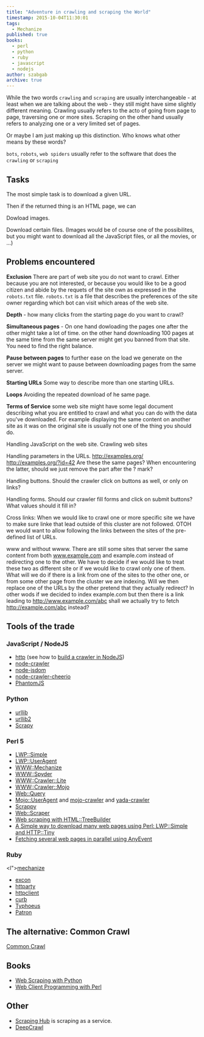 ```yaml
---
title: "Adventure in crawling and scraping the World"
timestamp: 2015-10-04T11:30:01
tags:
  - Mechanize
published: true
books:
  - perl
  - python
  - ruby
  - javascript
  - nodejs
author: szabgab
archive: true
---
```



While the two words `crawling` and `scraping` are usually interchangeable - at least when we are talking about the web -
they still might have sime slightly different meaning.  Crawling usually refers to the acto of going from page to page, traversing one or more sites.
Scraping on the other hand usually refers to analyzing one or a very limited set of pages.

Or maybe I am just making up this distinction. Who knows what other means by these words?


`bots`, `robots`, `web spiders` usually refer to the software that does the `crawling` or `scraping`

## Tasks

The most simple task is to download a given URL.

Then if the returned thing is an HTML page, we can 

Dowload images.

Download certain files. (Images would be of course one of the possibilites, but you might want to download all the JavaScript files,
or all the movies, or ...)


## Problems encountered

<b>Exclusion</b> There are part of web site you do not want to crawl. Either because you are not
interested, or because you would like to be a good citizen and abide by the requets of the site own
as expressed in the `robots.txt` file.
`robots.txt` is a file that describes the preferences of the site owner regarding which bot
can visit which areas of the web site.

<b>Depth</b> - how many clicks from the starting page do you want to crawl?

<b>Simultaneous pages</b> - On one hand dowloading the pages one after the other might take a lot of time.
on the other hand downloading 100 pages at the same time from the same server might get you banned from that site.
You need to find the right balance.

<b>Pause between pages</b> to further ease on the load we generate on the server we might want to pause between downloading pages
from the same server.

<b>Starting URLs</b> Some way to describe more than one starting URLs.

<b>Loops</b> Avoiding the repeated download of he same page.

<b>Terms of Service</b> some web site might have some legal document describing what you are entitled to crawl and what you can do with the
data you've downloaded. For example displaying the same content on another site as it was on the original site
is usually not one of the thing you should do.

Handling JavaScript on the web site. Crawling web sites 

Handling parameters in the URLs. http://examples.org/  http://examples.org/?id=42 Are these the same pages? When encountering the latter, should we just remove
the part after the ? mark?

Handling buttons. Should the crawler click on buttons as well, or only on links?

Handling forms. Should our crawler fill forms and click on submit buttons? What values should it fill in?

Cross links: When we would like to crawl one or more specific site we have to make sure linke that lead outside of this
cluster are not followed. OTOH we would want to allow following the links between the sites of the pre-defined list of URLs.

www and without wwww.  There are still some sites that server the same content from both www.example.com and example.com instead of
redirecting one to the other. We have to decide if we would like to treat these two as different site or if we would like to crawl only
one of them. What will we do if there is a link from one of the sites to the other one, or from some other page from the cluster
we are indexing. Will we then replace one of the URLs by the other pretend that they actually redirect?
In other wods if we decided to index example.com but then there is a link leading to http://www.example.com/abc  shall we actually try to
fetch http://example.com/abc instead?

## Tools of the trade


<h3>JavaScript / NodeJS</h3>

* [http](https://nodejs.org/api/http.html) (see how to [build a crawler in NodeJS](/building-a-crawler-in-nodejs))
* [node-crawler](https://github.com/sylvinus/node-crawler)
* [node-jsdom](https://www.npmjs.com/package/node-jsdom)
* [node-crawler-cheerio](https://github.com/virushuo/node-crawler-cheerio)
* [PhantomJS](http://phantomjs.org/)

<h3>Python</h3>

* [urllib](https://docs.python.org/2/library/urllib.html)
* [urllib2](https://docs.python.org/2/library/urllib2.html)
* [Scrapy](http://scrapy.org/)

<h3>Perl 5</h3>

* [LWP::Simple](https://metacpan.org/pod/LWP::Simple)
* [LWP::UserAgent](https://metacpan.org/pod/LWP::UserAgent)
* [WWW::Mechanize](https://metacpan.org/pod/WWW::Mechanize)
* [WWW::Spyder](https://metacpan.org/pod/WWW::Spyder)
* [WWW::Crawler::Lite](https://metacpan.org/pod/WWW::Crawler::Lite)
* [WWW::Crawler::Mojo](https://metacpan.org/pod/WWW::Crawler::Mojo)
* [Web::Query](https://metacpan.org/pod/Web::Query)
* [Mojo::UserAgent](https://metacpan.org/pod/Mojo::UserAgent) and [mojo-crawler](http://blogs.perl.org/users/stas/2013/01/web-scraping-with-modern-perl-part-1.html) and [yada-crawler](https://gist.github.com/creaktive/4607326)
* [Scrappy](https://metacpan.org/pod/Scrappy)
* [Web::Scraper](https://metacpan.org/pod/Web::Scraper)
* [Web scraping with HTML::TreeBuilder](https://perlmaven.com/pro/web-scraping-with-html-treebuilder)
* [A Simple way to download many web pages using Perl: LWP::Simple and HTTP::Tiny](https://perlmaven.com/simple-way-to-fetch-many-web-pages)
* [Fetching several web pages in parallel using AnyEvent](https://perlmaven.com/fetching-several-web-pages-in-parallel-using-anyevent)

<h3>Ruby</h3>

  <l">[mechanize](https://rubygems.org/gems/mechanize)
* [excon](https://rubygems.org/gems/excon)
* [httparty](https://rubygems.org/gems/httparty)
* [httpclient](https://www.ruby-toolbox.com/projects/httpclient)
* [curb](https://www.ruby-toolbox.com/projects/curb)
* [Typhoeus](https://www.ruby-toolbox.com/projects/typhoeus)
* [Patron](https://www.ruby-toolbox.com/projects/patron)


## The alternative: Common Crawl

[Common Crawl](http://commoncrawl.org/)

## Books

* [Web Scraping with Python](http://shop.oreilly.com/product/0636920034391.do)
* [Web Client Programming with Perl](http://www.oreilly.com/openbook/webclient/)

## Other

* [Scraping Hub](http://scrapinghub.com/) is scraping as a service.
* [DeepCrawl](https://www.deepcrawl.com/)


